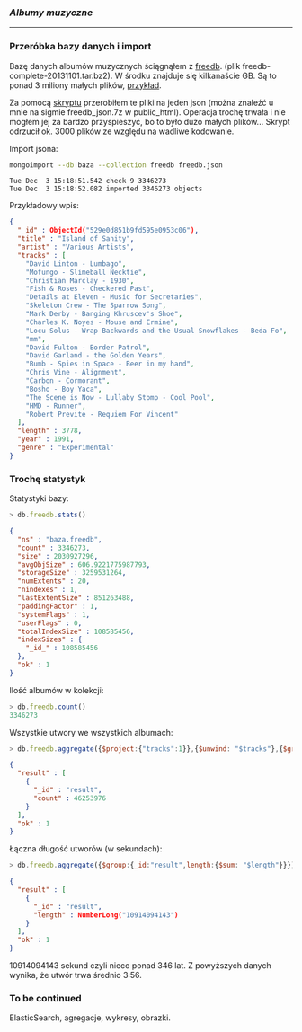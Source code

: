 ### *Albumy muzyczne*

----

### Przeróbka bazy danych i import

Bazę danych albumów muzycznych ściągnąłem z [freedb](http://ftp.freedb.org/pub/freedb/). (plik freedb-complete-20131101.tar.bz2). W środku znajduje się kilkanaście GB. Są to ponad 3 miliony małych plików, [przykład](../data/jdermont/0009e012).

Za pomocą [skryptu](../scripts/jdermont/albumy_muzyczne/) przerobiłem te pliki na jeden json (można znaleźć u mnie na sigmie freedb_json.7z w public_html). Operacja trochę trwała i nie mogłem jej za bardzo przyspieszyć, bo to było dużo małych plików... Skrypt odrzucił ok. 3000 plików ze względu na wadliwe kodowanie.

Import jsona:
```sh
mongoimport --db baza --collection freedb freedb.json
```
```
Tue Dec  3 15:18:51.542 check 9 3346273
Tue Dec  3 15:18:52.082 imported 3346273 objects
```

Przykładowy wpis:
```json
{
  "_id" : ObjectId("529e0d851b9fd595e0953c06"),
  "title" : "Island of Sanity",
  "artist" : "Various Artists",
  "tracks" : [
    "David Linton - Lumbago",
    "Mofungo - Slimeball Necktie",
    "Christian Marclay - 1930",
    "Fish & Roses - Checkered Past",
    "Details at Eleven - Music for Secretaries",
    "Skeleton Crew - The Sparrow Song",
    "Mark Derby - Banging Khruscev's Shoe",
    "Charles K. Noyes - Mouse and Ermine",
    "Locu Solus - Wrap Backwards and the Usual Snowflakes - Beda Fo",
    "mm",
    "David Fulton - Border Patrol",
    "David Garland - the Golden Years",
    "Bumb - Spies in Space - Beer in my hand",
    "Chris Vine - Alignment",
    "Carbon - Cormorant",
    "Bosho - Boy Yaca",
    "The Scene is Now - Lullaby Stomp - Cool Pool",
    "HMD - Runner",
    "Robert Previte - Requiem For Vincent"
  ],
  "length" : 3778,
  "year" : 1991,
  "genre" : "Experimental"
}
```

### Trochę statystyk

Statystyki bazy:
```js
> db.freedb.stats()
```
```json
{
  "ns" : "baza.freedb",
  "count" : 3346273,
  "size" : 2030927296,
  "avgObjSize" : 606.9221775987793,
  "storageSize" : 3259531264,
  "numExtents" : 20,
  "nindexes" : 1,
  "lastExtentSize" : 851263488,
  "paddingFactor" : 1,
  "systemFlags" : 1,
  "userFlags" : 0,
  "totalIndexSize" : 108585456,
  "indexSizes" : {
    "_id_" : 108585456
  },
  "ok" : 1
}
```

Ilość albumów w kolekcji:
```js
> db.freedb.count()
3346273
```

Wszystkie utwory we wszystkich albumach:
```js
> db.freedb.aggregate({$project:{"tracks":1}},{$unwind: "$tracks"},{$group:{"_id":"result",count:{$sum:1}}})
```
```json
{
  "result" : [
    {
      "_id" : "result",
      "count" : 46253976
    }
  ],
  "ok" : 1
}
```

Łączna długość utworów (w sekundach):
```js
> db.freedb.aggregate({$group:{_id:"result",length:{$sum: "$length"}}})
```
```json
{
  "result" : [
    {
      "_id" : "result",
      "length" : NumberLong("10914094143")
    }
  ],
  "ok" : 1
}
```
10914094143 sekund czyli nieco ponad 346 lat. Z powyższych danych wynika, że utwór trwa średnio 3:56.

### To be continued

ElasticSearch, agregacje, wykresy, obrazki.
